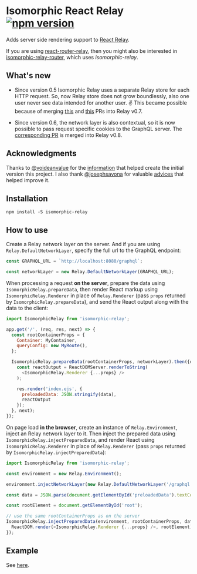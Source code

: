 Isomorphic React Relay [![npm version][npm-badge]][npm]
======================
Adds server side rendering support to [React Relay](https://facebook.github.io/relay/).

If you are using [react-router-relay](https://github.com/relay-tools/react-router-relay),
then you might also be interested in
[isomorphic-relay-router](https://github.com/denvned/isomorphic-relay-router),
which uses *isomorphic-relay*.

What's new
----------

- Since version 0.5 Isomorphic Relay uses a separate Relay store for each HTTP request. So, now
Relay store does not grow boundlessly, also one user never see data intended for another user. :v:
This became possible because of merging [this](https://github.com/facebook/relay/pull/761) and
[this](https://github.com/facebook/relay/pull/698) PRs into Relay v0.7.

- Since version 0.6, the network layer is also contextual, so it is now possible to pass
request specific cookies to the GraphQL server. The [corresponding
PR](https://github.com/facebook/relay/pull/704) is merged into Relay v0.8.

Acknowledgments
---------------

Thanks to [@voideanvalue](https://github.com/voideanvalue) for the
[information](https://github.com/facebook/relay/issues/36#issuecomment-130402024)
that helped create the initial version this project. I also thank
[@josephsavona](https://github.com/josephsavona) for valuable
[advices](https://github.com/facebook/relay/issues/589) that helped improve it.

Installation
------------

    npm install -S isomorphic-relay

How to use
----------

Create a Relay network layer on the server.
And if you are using `Relay.DefaultNetworkLayer`, specify the full url to the GraphQL endpoint:
```javascript
const GRAPHQL_URL = `http://localhost:8080/graphql`;

const networkLayer = new Relay.DefaultNetworkLayer(GRAPHQL_URL);
```

When processing a request **on the server**, prepare the data using `IsomorphicRelay.prepareData`,
then render React markup using `IsomorphicRelay.Renderer` in place of `Relay.Renderer`
(pass `props` returned by  `IsomorphicRelay.prepareData`), and send the React output along with the
data to the client:
```javascript
import IsomorphicRelay from 'isomorphic-relay';

app.get('/', (req, res, next) => {
  const rootContainerProps = {
    Container: MyContainer,
    queryConfig: new MyRoute(),
  };

  IsomorphicRelay.prepareData(rootContainerProps, networkLayer).then({data, props} => {
    const reactOutput = ReactDOMServer.renderToString(
      <IsomorphicRelay.Renderer {...props} />
    );

    res.render('index.ejs', {
      preloadedData: JSON.stringify(data),
      reactOutput
    });
  }, next);
});
```

On page load **in the browser**, create an instance of `Relay.Environment`, inject an Relay network
layer to it. Then inject the prepared data using `IsomorphicRelay.injectPreparedData`, and render
React using `IsomorphicRelay.Renderer` in place of `Relay.Renderer` (pass `props` returned by
`IsomorphicRelay.injectPreparedData`):
```javascript
import IsomorphicRelay from 'isomorphic-relay';

const environment = new Relay.Environment();

environment.injectNetworkLayer(new Relay.DefaultNetworkLayer('/graphql'));

const data = JSON.parse(document.getElementById('preloadedData').textContent);

const rootElement = document.getElementById('root');

// use the same rootContainerProps as on the server
IsomorphicRelay.injectPreparedData(environment, rootContainerProps, data).then(props => {
  ReactDOM.render(<IsomorphicRelay.Renderer {...props} />, rootElement);
});
```

Example
-------
See [here](examples/star-wars).

[npm-badge]: https://img.shields.io/npm/v/isomorphic-relay.svg
[npm]: https://www.npmjs.com/package/isomorphic-relay
